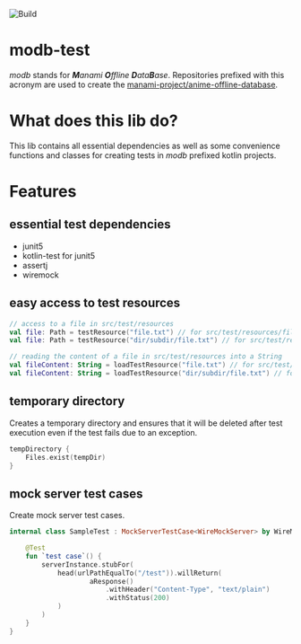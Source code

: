 ![Build](https://github.com/manami-project/modb-test/workflows/Build/badge.svg)
# modb-test
_modb_ stands for _**M**anami **O**ffline **D**ata**B**ase_. Repositories prefixed with this acronym are used to create the [manami-project/anime-offline-database](https://github.com/manami-project/anime-offline-database).

# What does this lib do?

This lib contains all essential dependencies as well as some convenience functions and classes for creating tests in _modb_ prefixed kotlin projects.

# Features
## essential test dependencies
* junit5
* kotlin-test for junit5
* assertj
* wiremock

## easy access to test resources
```kotlin
// access to a file in src/test/resources
val file: Path = testResource("file.txt") // for src/test/resources/file.txt
val file: Path = testResource("dir/subdir/file.txt") // for src/test/resources/dir/subdir/file.txt

// reading the content of a file in src/test/resources into a String
val fileContent: String = loadTestResource("file.txt") // for src/test/resources/file.txt
val fileContent: String = loadTestResource("dir/subdir/file.txt") // for src/test/resources/dir/subdir/file.txt
```

## temporary directory
Creates a temporary directory and ensures that it will be deleted after test execution even if the test fails due to an exception. 
```kotlin
tempDirectory {
    Files.exist(tempDir)
}
```

## mock server test cases
Create mock server test cases.
```kotlin
internal class SampleTest : MockServerTestCase<WireMockServer> by WireMockServerCreator() {

    @Test
    fun `test case`() {
        serverInstance.stubFor(
            head(urlPathEqualTo("/test")).willReturn(
                    aResponse()
                        .withHeader("Content-Type", "text/plain")
                        .withStatus(200)
            )
        )
    }
}
```